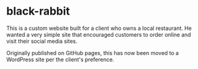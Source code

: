 # black-rabbit

This is a custom website built for a client who owns a local restaurant. He wanted a very simple site that encouraged customers to order online and visit their social media sites.

Originally published on GitHub pages, this has now been moved to a WordPress site per the client's preference.
